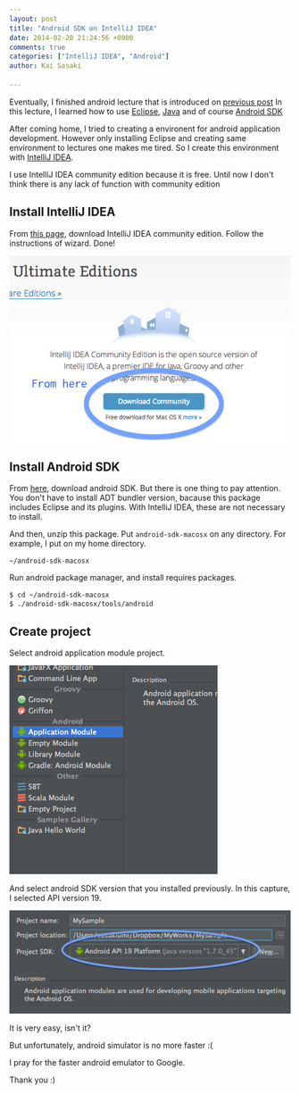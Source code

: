 ```yaml
---
layout: post
title: "Android SDK on IntelliJ IDEA"
date: 2014-02-20 21:24:56 +0900
comments: true
categories: ["IntelliJ IDEA", "Android"]
author: Kai Sasaki

---
```


Eventually, I finished android lecture that is introduced on [previous post](http://lewuathe.com/blog/2014/02/18/useful-shortcuts-for-intellij-idea/)
In this lecture, I learned how to use [Eclipse](https://www.eclipse.org/), [Java](http://java.com/ja/) and of course [Android SDK](http://developer.android.com/sdk/index.html)

After coming home, I tried to creating a environent for android application development. However only installing Eclipse and creating same environment to lectures one 
makes me tired. So I create this environment with [IntelliJ IDEA](http://www.jetbrains.com/idea/).


<!-- more -->

I use IntelliJ IDEA community edition because it is free. Until now I don't think there is any lack of function with community edition

## Install IntelliJ IDEA

From [this page](http://www.jetbrains.com/idea/), download IntelliJ IDEA community edition. Follow the instructions of wizard. Done!

![android project](/images/posts/2014-02-20-androidsdk-with-intellijidea/intellijidea-ce.png)



## Install Android SDK

From [here](http://dl.google.com/android/android-sdk_r22.2.1-macosx.zip), download android SDK. But there is one thing to pay attention. You don't have to install ADT bundler version, bacause this package includes Eclipse and its plugins. With IntelliJ IDEA, these are not necessary to install.

And then, unzip this package. Put `android-sdk-macosx` on any directory. For example, I put on my home directory.

```
~/android-sdk-macosx
```

Run android package manager, and install requires packages.

```
$ cd ~/android-sdk-macosx
$ ./android-sdk-macosx/tools/android
```

## Create project

Select android application module project.

![android project](/images/posts/2014-02-20-androidsdk-with-intellijidea/android-project.png)

And select android SDK version that you installed previously. In this capture, I selected API version 19.

![android project](/images/posts/2014-02-20-androidsdk-with-intellijidea/android-sdk.png)

It is very easy, isn't it?

But unfortunately, android simulator is no more faster :(

I pray for the faster android emulator to Google. 

Thank you :)



